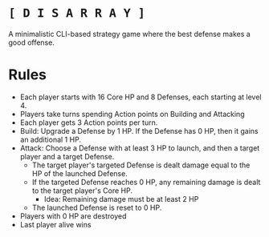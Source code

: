 # ` [ D I S A R R A Y ] `
A minimalistic CLI-based strategy game where the best defense makes a good offense.
# Rules
- Each player starts with 16 Core HP and 8 Defenses, each starting at level 4.
- Players take turns spending Action points on Building and Attacking
- Each player gets 3 Action points per turn.
- Build: Upgrade a Defense by 1 HP. If the Defense has 0 HP, then it gains an additional 1 HP.
- Attack: Choose a Defense with at least 3 HP to launch, and then a target player and a target Defense.
  - The target player's targeted Defense is dealt damage equal to the HP of the launched Defense.
  - If the targeted Defense reaches 0 HP, any remaining damage is dealt to the target player's Core HP.
    - Idea: Remaining damage must be at least 2 HP
  - The launched Defense is reset to 0 HP.
- Players with 0 HP are destroyed
- Last player alive wins
